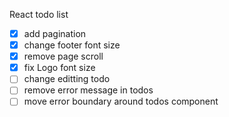 React todo list

- [x] add pagination
- [x] change footer font size
- [x] remove page scroll
- [x] fix Logo font size
- [ ] change editting todo
- [ ] remove error message in todos
- [ ] move error boundary around todos component
